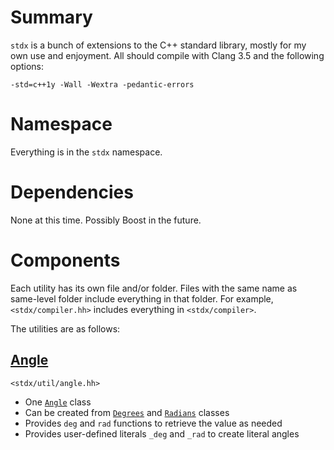 Summary
=

`stdx` is a bunch of extensions to the C++ standard library, mostly for my own use and enjoyment. All should compile with Clang 3.5 and the following options:

    -std=c++1y -Wall -Wextra -pedantic-errors

Namespace
=

Everything is in the `stdx` namespace.

Dependencies
=

None at this time. Possibly Boost in the future.

Components
=

Each utility has its own file and/or folder. Files with the same name as same-level folder include everything in that folder. For example, `<stdx/compiler.hh>` includes everything in `<stdx/compiler>`. 

The utilities are as follows:

[Angle](util/angle/angle.md) 
-
`<stdx/util/angle.hh>` 


- One [`Angle`](util/angle/classes/angle.md) class
- Can be created from [`Degrees`](util/angle/classes/degrees.md) and [`Radians`](util/angle/classes/radians.md) classes
- Provides `deg` and `rad` functions to retrieve the value as needed
- Provides user-defined literals `_deg` and `_rad` to create literal angles